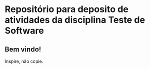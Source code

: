 # Repositório para deposito de atividades da disciplina Teste de Software
## Bem vindo!
Inspire, não copie.
